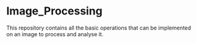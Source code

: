 # Image_Processing
This repository contains all the basic operations that can be implemented on an image to process and analyse it.
